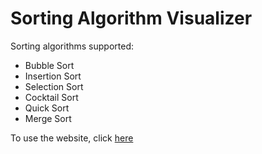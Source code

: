 # Sorting Algorithm Visualizer 

Sorting algorithms supported: 
* Bubble Sort 
* Insertion Sort 
* Selection Sort 
* Cocktail Sort 
* Quick Sort 
* Merge Sort 

To use the website, click [here](https://maxwoodcock.github.io/) 
